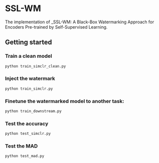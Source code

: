 # SSL-WM
The implementation of _SSL-WM: A Black-Box Watermarking Approach for Encoders Pre-trained by Self-Supervised Learning.

## Getting started

### Train a clean model 

```bash
python train_simclr_clean.py
```

### Inject the watermark

```bash
python train_simclr.py
```

### Finetune the watermarked model to another task:

```bash
python train_downstream.py
```

### Test the accuracy

```bash
python test_simclr.py
```

### Test the MAD

```bash
python test_mad.py
```
